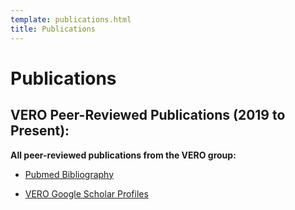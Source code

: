 ```yaml
---
template: publications.html
title: Publications
---
```

# Publications
## VERO Peer-Reviewed Publications (2019 to Present):

<b>All peer-reviewed publications from the VERO group:</b>

* [Pubmed Bibliography](https://www.ncbi.nlm.nih.gov/myncbi/vero.publications.1/bibliography/public/)

* [VERO Google Scholar Profiles](https://scholar.google.com/citations?user=WVDlQrUAAAAJ)

